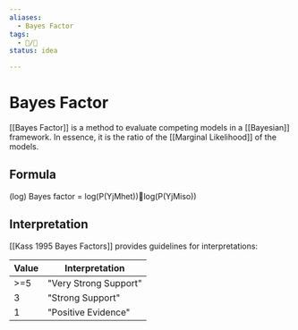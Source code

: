 ```yaml
---
aliases:
  - Bayes Factor
tags:
  - 📝/🌱
status: idea

---
```


# Bayes Factor

[[Bayes Factor]] is a method to evaluate competing models in a [[Bayesian]] framework. In essence, it is the ratio of the [[Marginal Likelihood]] of the models. 

## Formula

 (log) Bayes factor = log(P(YjMhet))log(P(YjMiso))

## Interpretation

[[Kass 1995 Bayes Factors]] provides guidelines for interpretations:

| Value | Interpretation        |
| ----- | --------------------- |
| >=5   | "Very Strong Support" |
| 3     | "Strong Support"      | 
| 1     | "Positive Evidence"   |


